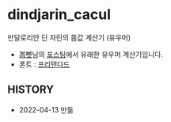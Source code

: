 # dindjarin_cacul
만달로리안 딘 자린의 몸값 계산기 (유우머)

* [봅뻿]님의 [포스팅]에서 유래한 유우머 계산기입니다.
* 폰트 : [프리텐다드]

## HISTORY
 * 2022-04-13 만듦

[봅뻿]: https://m.blog.naver.com/boba0210
[포스팅]: https://m.blog.naver.com/boba0210/222020856180?referrerCode=1
[숫자쉼표]: https://gofnrk.tistory.com/106
[프리텐다드]: https://github.com/orioncactus/pretendard